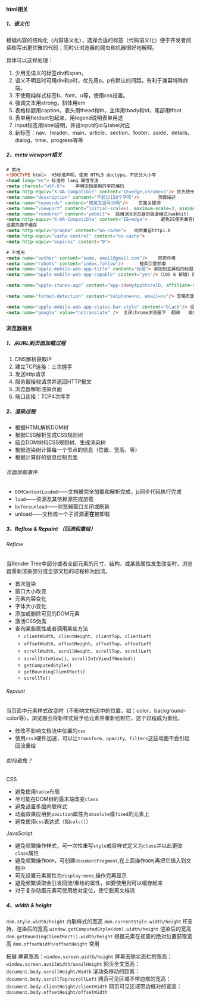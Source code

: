 #### html相关

##### 1、语义化

根据内容的结构化（内容语义化），选择合适的标签（代码语义化）便于开发者阅读和写出更优雅的代码；同时让浏览器的爬虫和机器很好地解释。

具体可以这样处理：

1. 少用无语义的标签div和span。
2. 语义不明显时可用div和p时，优先用p，p有默认的间距，有利于兼容特殊终端。
3. 不使用纯样式标签b、font、u等，使用css设置。
4. 强调文本用strong，斜体用em
5. 表格标题用caption，表头用thead和th，主体用tbody和td，尾部用tfoot
6. 表单用fieldset包起来，用legend说明表单用途
7. input标签用label说明，并设input的id与label对应
8. 新标签：nav、header、main、article、section、footer、aside、details、dialog、time、progress等等

##### 2、meta viewport相关

```html
# 常用
<!DOCTYPE html>  H5标准声明，使用 HTML5 doctype，不区分大小写
<head lang="en"> 标准的 lang 属性写法
<meta charset="utf-8">    声明文档使用的字符编码
<meta http-equiv="X-UA-Compatible" content="IE=edge,chrome=1"/> 优先使用 IE 最新版本和 Chrome
<meta name="description" content="不超过150个字符"/>       页面描述
<meta name="keywords" content="用英文逗号分隔"/>    页面关键词
<meta name=”viewport” content=”initial-scale=1, maximum-scale=3, minimum-scale=1, user-scalable=no”> 为移动设备添加 viewport
<meta name="renderer" content="webkit">  启用360浏览器的极速模式(webkit)
<meta http-equiv="X-UA-Compatible" content="IE=edge">     避免IE使用兼容模式
设置页面不缓存
<meta http-equiv="pragma" content="no-cache">   向后兼容http1.0
<meta http-equiv="cache-control" content="no-cache">
<meta http-equiv="expires" content="0">

# 不常用
<meta name="author" content="name, email@gmail.com"/>    网页作者
<meta name="robots" content="index,follow"/>      搜索引擎抓取
<meta name="apple-mobile-web-app-title" content="标题"> 添加到主屏后的标题（iOS 6 新增）
<meta name="apple-mobile-web-app-capable" content="yes"/>（iOS 6 新增）是否启用 WebApp 全屏模式，删除苹果默认的工具栏和菜单栏

<meta name=”apple-itunes-app” content=”app-id=myAppStoreID, affiliate-data=myAffiliateData, app-argument=myURL”> 添加智能 App 广告条 Smart App Banner（iOS 6+ Safari）

<meta name="format-detection" content="telphone=no, email=no"/> 忽略页面中的数字识别为电话，忽略email识别

<meta name="apple-mobile-web-app-status-bar-style" content="black"/> 设置苹果工具栏颜色
<meta name="google" value="notranslate" />  关闭chrome浏览器下  翻译   插件
```

##### 

#### 浏览器相关

##### 1、从URL到页面加载过程

1. DNS解析获取IP
2. 建立TCP连接：三次握手
3. 发送http请求
4. 服务器接收请求并返回HTTP报文
5. 浏览器解析渲染页面
6. 端口连接：TCP4次挥手

##### 2、渲染过程

- 根据HTML解析DOM树
- 根据CSS解析生成CSS规则树
- 结合DOM树和CSS规则树，生成渲染树
- 根据渲染树计算每一个节点的信息（位置、宽高、等）
- 根据计算好的信息绘制页面

###### 页面加载事件

- `DOMContentLoaded`——文档被完全加载和解析完成，js同步代码执行完成
- `load`——资源及其依赖源完成加载
- `beforeunload`——浏览器窗口关闭或刷新
- unload——文档或一个子资源**正在**被卸载

##### 3、Reflow & Repaint （回流和重绘）

###### Reflow 

当Render Tree中部分或者全部元素的尺寸、结构、或某些属性发生改变时，浏览器重新渲染部分或全部文档的过程称为回流。

- 首次渲染
- 窗口大小改变
- 元素内容变化
- 字体大小变化
- 添加或删除可见的DOM元素
- 激活CSS伪类
- 查询某些属性或者调用某些方法
  - `clientWidth`、`clientHeight`、`clientTop`、`clientLeft`
  - `offsetWidth`、`offsetHeight`、`offsetTop`、`offsetLeft`
  - `scrollWidth`、`scrollHeight`、`scrollTop`、`scrollLeft`
  - `scrollIntoView()`、`scrollIntoViewIfNeeded()`
  - `getComputedStyle()`
  - `getBoundingClientRect()`
  - `scrollTo()`


###### Repaint
当页面中元素样式改变时（不影响文档流中的位置，如：color、background-color等），浏览器会将新样式赋予给元素并重新绘制它，这个过程成为重绘。

- 修改不影响文档流中位置的`css`
- 使用`css3`硬件加速，可以让`transform、opacity、filters`这些动画不会引起回流重绘

###### 如何避免？

CSS

- 避免使用`table`布局
- 尽可能在DOM树的最末端改变`class`
- 避免设置多层内联样式
- 动画效果应用到`position`属性为`absolute`或`fixed`的元素上
- 避免使用`css`表达式（如`calc()`）

JavaScript
- 避免频繁操作样式，可一次性重写`style`或将样式定义为`class`并以此更改`class`属性
- 避免频繁操作`DOM`，可创建`documentFragment`,在上面操作`DOM`,再把它插入到文档中
- 可先设置元素属性为`display:none`,操作完再显示
- 避免频繁读取会引发回流/重绘的属性，如要使用则可以缓存起来
- 对于复杂动画元素可使用绝对定位，使它脱离文档流

##### 4、width & height
`dom.style.width/height` 内联样式的宽高
`dom.currentStyle.width/height` IE支持，渲染后的宽高
`window.getComputedStyle(dom).width/height` 渲染后的宽高
`dom.getBoundingClientRect().width/height` 根据元素在视窗的绝对位置获取宽高
`dom.offsetWidth/offsetHeight` 常用

拓展
屏幕宽高：`window.screen.width/height`
屏幕去除状态栏的宽高：`window.screen.availWidth/availHeight`
网页全文宽高：`document.body.scrollHeight/Width`
滚动条移动的距离：`document.body.scrollTop/scrollLeft`
网页可见区域不带边框的宽高：`document.body.clientHeight/clientWidth`
网页可见区域带边框对的宽高：`document.body.offsetHeight/offsetWidth`
